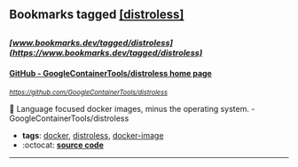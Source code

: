 ## Bookmarks tagged [[distroless]](https://www.bookmarks.dev/search?q=[distroless])

_<sup><sup>[www.bookmarks.dev/tagged/distroless](https://www.bookmarks.dev/tagged/distroless)</sup></sup>_
---
#### [GitHub - GoogleContainerTools/distroless home page](https://github.com/GoogleContainerTools/distroless)
_<sup>https://github.com/GoogleContainerTools/distroless</sup>_

🥑  Language focused docker images, minus the operating system.   - GoogleContainerTools/distroless
* **tags**: [docker](../tagged/docker.md), [distroless](../tagged/distroless.md), [docker-image](../tagged/docker-image.md)
* :octocat: **[source code](https://github.com/GoogleContainerTools/distroless)**
---

